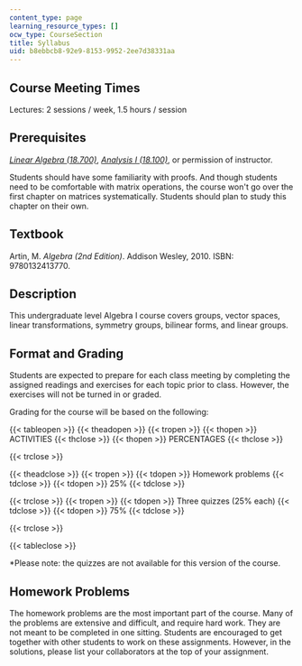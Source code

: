 ```yaml
---
content_type: page
learning_resource_types: []
ocw_type: CourseSection
title: Syllabus
uid: b8ebbcb8-92e9-8153-9952-2ee7d38331aa
---
```


Course Meeting Times
--------------------

Lectures: 2 sessions / week, 1.5 hours / session

Prerequisites
-------------

[_Linear Algebra (18.700)_](/courses/18-700-linear-algebra-fall-2013), [_Analysis I (18.100)_](/courses/18-100b-analysis-i-fall-2010), or permission of instructor.

Students should have some familiarity with proofs. And though students need to be comfortable with matrix operations, the course won't go over the first chapter on matrices systematically. Students should plan to study this chapter on their own.

Textbook
--------

Artin, M. _Algebra (2nd Edition)_. Addison Wesley, 2010. ISBN: 9780132413770.

Description
-----------

This undergraduate level Algebra I course covers groups, vector spaces, linear transformations, symmetry groups, bilinear forms, and linear groups.

Format and Grading
------------------

Students are expected to prepare for each class meeting by completing the assigned readings and exercises for each topic prior to class. However, the exercises will not be turned in or graded.

Grading for the course will be based on the following:

{{< tableopen >}}
{{< theadopen >}}
{{< tropen >}}
{{< thopen >}}
ACTIVITIES
{{< thclose >}}
{{< thopen >}}
PERCENTAGES
{{< thclose >}}

{{< trclose >}}

{{< theadclose >}}
{{< tropen >}}
{{< tdopen >}}
Homework problems
{{< tdclose >}}
{{< tdopen >}}
25%
{{< tdclose >}}

{{< trclose >}}
{{< tropen >}}
{{< tdopen >}}
Three quizzes (25% each)
{{< tdclose >}}
{{< tdopen >}}
75%
{{< tdclose >}}

{{< trclose >}}

{{< tableclose >}}

\*Please note: the quizzes are not available for this version of the course.

Homework Problems
-----------------

The homework problems are the most important part of the course. Many of the problems are extensive and difficult, and require hard work. They are not meant to be completed in one sitting. Students are encouraged to get together with other students to work on these assignments. However, in the solutions, please list your collaborators at the top of your assignment.